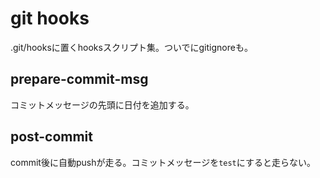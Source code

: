 # git hooks
.git/hooksに置くhooksスクリプト集。ついでにgitignoreも。

prepare-commit-msg
----
コミットメッセージの先頭に日付を追加する。

post-commit
----
commit後に自動pushが走る。コミットメッセージを`test`にすると走らない。